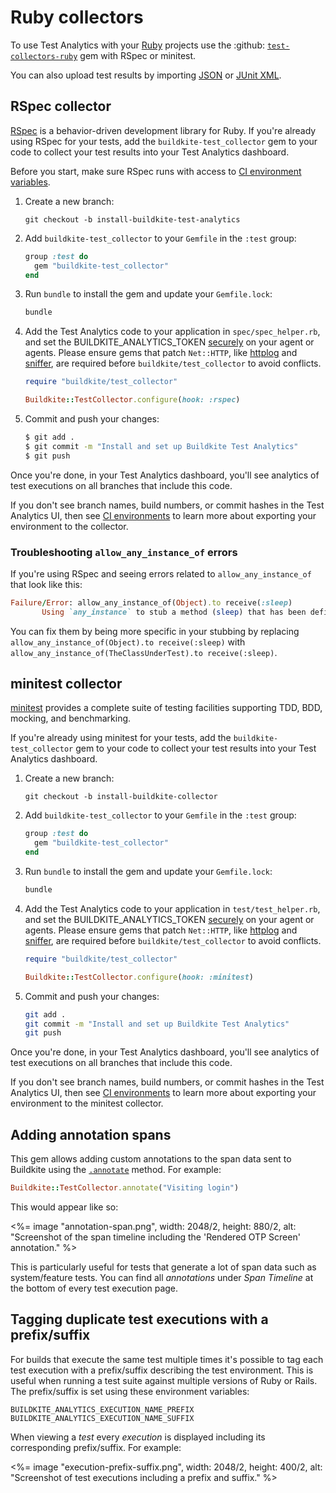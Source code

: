 # Ruby collectors

To use Test Analytics with your [Ruby](https://www.ruby-lang.org/) projects use the :github: [`test-collectors-ruby`](https://github.com/buildkite/test-collector-ruby) gem with RSpec or minitest.

You can also upload test results by importing [JSON](/docs/test-analytics/importing-json) or [JUnit XML](/docs/test-analytics/importing-junit-xml).


## RSpec collector

[RSpec](https://rspec.info/) is a behavior-driven development library for Ruby.
If you're already using RSpec for your tests, add the `buildkite-test_collector` gem to your code to collect your test results into your Test Analytics dashboard.

Before you start, make sure RSpec runs with access to [CI environment variables](/docs/test-analytics/ci-environments).

1. Create a new branch:

    ```
    git checkout -b install-buildkite-test-analytics
    ```

2. Add `buildkite-test_collector` to your `Gemfile` in the `:test` group:

    ```rb
    group :test do
      gem "buildkite-test_collector"
    end
    ```

3. Run `bundle` to install the gem and update your `Gemfile.lock`:

    ```sh
    bundle
    ```

3. Add the Test Analytics code to your application in `spec/spec_helper.rb`, and set the BUILDKITE_ANALYTICS_TOKEN [securely](/docs/pipelines/secrets) on your agent or agents. Please ensure gems that patch `Net::HTTP`, like [httplog](https://github.com/trusche/httplog) and [sniffer](https://github.com/aderyabin/sniffer), are required before `buildkite/test_collector` to avoid conflicts.

    ```rb
    require "buildkite/test_collector"

    Buildkite::TestCollector.configure(hook: :rspec)
    ```

4. Commit and push your changes:

    ```sh
    $ git add .
    $ git commit -m "Install and set up Buildkite Test Analytics"
    $ git push
    ```

Once you're done, in your Test Analytics dashboard, you'll see analytics of test executions on all branches that include this code.

If you don't see branch names, build numbers, or commit hashes in the Test Analytics UI, then see [CI environments](/docs/test-analytics/ci-environments) to learn more about exporting your environment to the collector.

### Troubleshooting `allow_any_instance_of` errors

If you're using RSpec and seeing errors related to `allow_any_instance_of` that look like this:

```ruby
Failure/Error: allow_any_instance_of(Object).to receive(:sleep)
       Using `any_instance` to stub a method (sleep) that has been defined on a prepended module (Buildkite::TestCollector::Object::CustomObjectSleep) is not supported.
```

You can fix them by being more specific in your stubbing by replacing `allow_any_instance_of(Object).to receive(:sleep)` with `allow_any_instance_of(TheClassUnderTest).to receive(:sleep)`.

## minitest collector

[minitest](https://github.com/minitest/minitest) provides a complete suite of testing facilities supporting TDD, BDD, mocking, and benchmarking.

If you're already using minitest for your tests, add the `buildkite-test_collector` gem to your code to collect your test results into your Test Analytics dashboard.

1. Create a new branch:

    ```
    git checkout -b install-buildkite-collector
    ```

2. Add `buildkite-test_collector` to your `Gemfile` in the `:test` group:

    ```rb
    group :test do
      gem "buildkite-test_collector"
    end
    ```

3. Run `bundle` to install the gem and update your `Gemfile.lock`:

    ```sh
    bundle
    ```

3. Add the Test Analytics code to your application in `test/test_helper.rb`, and set the BUILDKITE_ANALYTICS_TOKEN [securely](/docs/pipelines/secrets) on your agent or agents. Please ensure gems that patch `Net::HTTP`, like [httplog](https://github.com/trusche/httplog) and [sniffer](https://github.com/aderyabin/sniffer), are required before `buildkite/test_collector` to avoid conflicts.

    ```rb
    require "buildkite/test_collector"

    Buildkite::TestCollector.configure(hook: :minitest)
    ```

4. Commit and push your changes:

    ```sh
    git add .
    git commit -m "Install and set up Buildkite Test Analytics"
    git push
    ```

Once you're done, in your Test Analytics dashboard, you'll see analytics of test executions on all branches that include this code.

If you don't see branch names, build numbers, or commit hashes in the Test Analytics UI, then see [CI environments](/docs/test-analytics/ci-environments) to learn more about exporting your environment to the minitest collector.

## Adding annotation spans

This gem allows adding custom annotations to the span data sent to Buildkite using the [`.annotate`](https://github.com/buildkite/test-collector-ruby/blob/d9fe11341e4aa470e766febee38124b644572360/lib/buildkite/test_collector.rb#L64) method. For example:

```ruby
Buildkite::TestCollector.annotate("Visiting login")
```

This would appear like so:

<%= image "annotation-span.png", width: 2048/2, height: 880/2, alt: "Screenshot of the span timeline including the 'Rendered OTP Screen' annotation." %>

This is particularly useful for tests that generate a lot of span data such as system/feature tests. You can find all _annotations_ under _Span Timeline_ at the bottom of every test execution page.

## Tagging duplicate test executions with a prefix/suffix

For builds that execute the same test multiple times it's possible to tag each test execution with a prefix/suffix describing the test environment. This is useful when running a test suite against multiple versions of Ruby or Rails. The prefix/suffix is set using these environment variables:

```
BUILDKITE_ANALYTICS_EXECUTION_NAME_PREFIX
BUILDKITE_ANALYTICS_EXECUTION_NAME_SUFFIX
```

When viewing a _test_ every _execution_ is displayed including its corresponding prefix/suffix. For example:

<%= image "execution-prefix-suffix.png", width: 2048/2, height: 400/2, alt: "Screenshot of test executions including a prefix and suffix." %>
